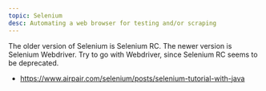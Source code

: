 ```yaml
---
topic: Selenium
desc: Automating a web browser for testing and/or scraping
---
```


The older version of Selenium is Selenium RC.   The newer version is Selenium Webdriver.   Try to go with Webdriver, since Selenium RC seems to be deprecated.

* https://www.airpair.com/selenium/posts/selenium-tutorial-with-java
